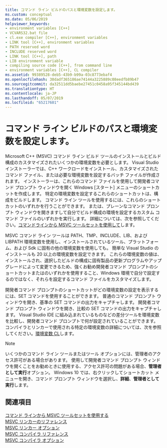 ```yaml
---
title: コマンド ライン ビルドのパスと環境変数を設定します。
ms.custom: conceptual
ms.date: 05/06/2019
helpviewer_keywords:
- environment variables [C++]
- VCVARS32.bat file
- cl.exe compiler [C++], environment variables
- LINK tool [C++], environment variables
- PATH reserved word
- INCLUDE reserved word
- LINK tool [C++], path
- LIB environment variable
- compiling source code [C++], from command line
- environment variables [C++], CL compiler
ms.assetid: 99389528-deb5-43b9-b99a-03c8773ebaf4
ms.openlocfilehash: 30dadf365186ae74144a3225889c08eedfb89b47
ms.sourcegitcommit: da32511dd5baebe27451c0458a95f345144bd439
ms.translationtype: HT
ms.contentlocale: ja-JP
ms.lasthandoff: 05/07/2019
ms.locfileid: "65217601"
---
```

# <a name="set-the-path-and-environment-variables-for-command-line-builds"></a>コマンド ライン ビルドのパスと環境変数を設定します。

Microsoft C++ (MSVC) コマンド ライン ビルド ツールのインストールとビルド構成のカスタマイズされたいくつかの環境変数を必要とします。 Visual Studio インストーラーでは、C++ ワークロードをインストール、カスタマイズされたコマンド ファイル、または必要な環境変数を設定するバッチ ファイルが作成されます。 インストーラーは、これらのコマンド ファイルを使用して開発者コマンド プロンプト ウィンドウを開く Windows [スタート] メニューのショートカットを作成します。 特定の環境変数を設定するこれらのショートカットは、構成をビルドします。 コマンド ライン ツールを使用するには、これらのショートカットのいずれかを行うことができます。 または、プレーンなコマンド プロンプト ウィンドウを開きますして自分でビルド構成の環境を設定するカスタム コマンド ファイルのいずれかを実行します。 詳細については、次を参照してください。[コマンドラインから MSVC ツールセットを使用して](building-on-the-command-line.md)します。

MSVC コマンド ライン ツールは PATH、TMP、INCLUDE、LIB、および LIBPATH 環境変数を使用し、インストールされているツール、プラットフォーム、および Sdk に固有の他の環境変数を使用しても。 簡単な Visual Studio のインストールも 20 以上の環境変数を設定できます。 これらの環境変数の値は、インストールされ、選択したビルドの構成に固有製品の更新プログラムやアップグレードによって変更できるため、強くお勧め開発者コマンド プロンプトのショートカットまたはのいずれかを使用すること、Windows 環境で自分で設定するのではなく、それらを設定するコマンド ファイルをカスタマイズします。

開発者コマンド プロンプトのショートカットがどの環境変数の設定を表示するには、SET コマンドを使用することができます。 普通のコマンド プロンプト ウィンドウを開き、基準の SET コマンドの出力をキャプチャします。 開発者コマンド プロンプト ウィンドウを開き、比較の SET コマンドの出力をキャプチャします。 Visual Studio IDE に組み込まれているものなどの差分ツールを環境変数を比較し、開発者コマンド プロンプトで何が設定されていることができます。 コンパイラとリンカーで使用される特定の環境変数の詳細については、次を参照してください。[環境変数 CL](reference/cl-environment-variables.md)します。

> [!NOTE]
>  いくつかのコマンド ライン ツールまたはツール オプションには、管理者のアクセス許可がある場合があります。 使用して開発者コマンド プロンプト ウィンドウを開くことをお勧めときに使用する、アクセス許可の問題がある場合、**管理者として実行**オプション。 Windows 10 では、右クリックしてショートカット メニューを開き、コマンド プロンプト ウィンドウを選択し、**詳細**、**管理者として実行**します。

## <a name="see-also"></a>関連項目

[コマンド ラインから MSVC ツールセットを使用する](building-on-the-command-line.md)<br/>
[MSVC リンカーのリファレンス](reference/linking.md)<br/>
[MSVC リンカー オプション](reference/linker-options.md)<br/>
[MSVC コンパイラ リファレンス](reference/compiling-a-c-cpp-program.md)<br/>
[MSVC コンパイラ オプション](reference/compiler-options.md)
